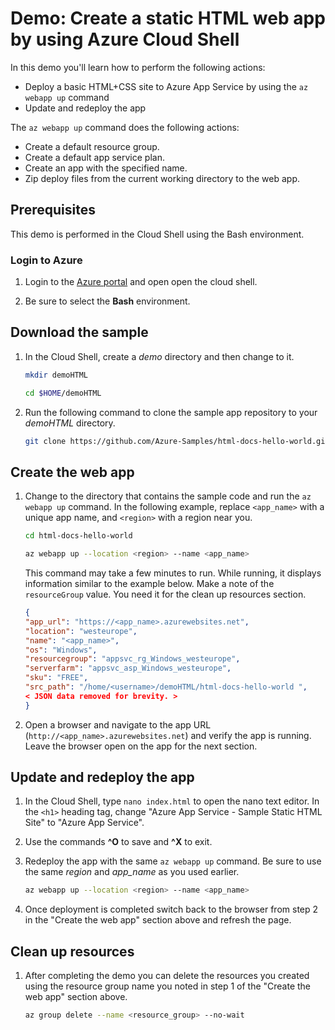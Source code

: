 # Demo: Create a static HTML web app by using Azure Cloud Shell

In this demo you'll learn how to perform the following actions:

* Deploy a basic HTML+CSS site to Azure App Service by using the `az  webapp up` command
* Update and redeploy the app

The `az webapp up` command does the following actions:

* Create a default resource group.
* Create a default app service plan.
* Create an app with the specified name.
* Zip deploy files from the current working directory to the web app.

## Prerequisites

This demo is performed in the Cloud Shell using the Bash environment.

### Login to Azure

1. Login to the [Azure portal](https://portal.azure.com) and open open the cloud shell.

2. Be sure to select the **Bash** environment.

## Download the sample

1. In the Cloud Shell, create a *demo* directory and then change to it.

    ```bash
    mkdir demoHTML

    cd $HOME/demoHTML
    ```

2. Run the following command to clone the sample app repository to your *demoHTML* directory.

    ```bash
    git clone https://github.com/Azure-Samples/html-docs-hello-world.git
    ```

## Create the web app

1. Change to the directory that contains the sample code and run the `az webapp up` command. In the following example, replace `<app_name>` with a unique app name, and `<region>` with a region near you.

    ```bash
    cd html-docs-hello-world

    az webapp up --location <region> --name <app_name>
    ```

    This command may take a few minutes to run. While running, it displays information similar to the example below. Make a note of the `resourceGroup` value. You need it for the clean up resources section.

    ```json
    {
    "app_url": "https://<app_name>.azurewebsites.net",
    "location": "westeurope",
    "name": "<app_name>",
    "os": "Windows",
    "resourcegroup": "appsvc_rg_Windows_westeurope",
    "serverfarm": "appsvc_asp_Windows_westeurope",
    "sku": "FREE",
    "src_path": "/home/<username>/demoHTML/html-docs-hello-world ",
    < JSON data removed for brevity. >
    }
    ```

2. Open a browser and navigate to the app URL (`http://<app_name>.azurewebsites.net`) and verify the app is running. Leave the browser open on the app for the next section.

## Update and redeploy the app

1. In the Cloud Shell, type `nano index.html` to open the nano text editor. In the `<h1>` heading tag, change "Azure App Service - Sample Static HTML Site" to "Azure App Service".

2. Use the commands **^O** to save and **^X** to exit.

3. Redeploy the app with the same `az webapp up` command. Be sure to use the same *region* and *app_name* as you used earlier. 

    ```bash
    az webapp up --location <region> --name <app_name>
    ```

4. Once deployment is completed switch back to the browser from step 2 in the "Create the web app" section above and refresh the page.


## Clean up resources

1. After completing the demo you can delete the resources you created using the resource group name you noted in step 1 of the "Create the web app" section above.

    ```bash
    az group delete --name <resource_group> --no-wait
    ```

